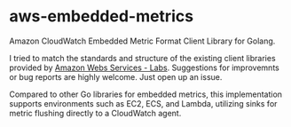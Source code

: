# aws-embedded-metrics
Amazon CloudWatch Embedded Metric Format Client Library for Golang.

I tried to match the standards and structure of the existing client libraries provided by [Amazon Webs Services - Labs](https://github.com/awslabs). Suggestions for improvemnts or bug reports are highly welcome. Just open up an issue.

Compared to other Go libraries for embedded metrics, this implementation supports environments such as EC2, ECS, and Lambda, utilizing sinks for metric flushing directly to a CloudWatch agent.
